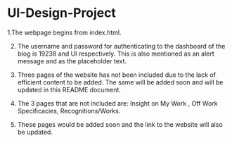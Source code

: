 # UI-Design-Project
1.The webpage begins from index.html.

2. The username and password for authenticating to the dashboard of the blog is 19238 and UI respectively. This is also mentioned as an alert message and as the placeholder text.

3. Three pages of the website has not been included due to the lack of efficient content to be added. The same will be added soon and will be updated in this README document. 

4. The 3 pages that are not included are: Insight on My Work , Off Work Specificacies, Recognitions/Works.

5. These pages would be added soon and the link to the website will also be updated.
